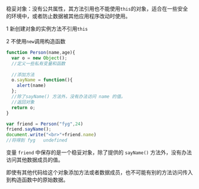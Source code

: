 稳妥对象：没有公共属性，其方法引用也不能使用`this`的对象，适合在一些安全的环境中，或者防止数据被其他应用程序改动时使用。

1 新创建对象的实例方法不引用`this`

2 不使用`new`调用构造函数

```javascript
function Person(name,age){
  var o = new Object();
  //定义一些私有变量和函数
  
  //添加方法
  o.sayName = function(){
    alert(name)
  };
  //除了sayName() 方法外，没有办法访问 name 的值。
  //返回对象
  return o;
}

var friend = Person("fyg",24)
friend.sayName();
document.write("<br>"+friend.name)
//将得到 fyg   undefined
```

变量 `friend` 中保存的是一个稳妥对象，除了提供的  `sayName()` 方法外，没有办法访问其他数据成员的值。

即使有其他代码给这个对象添加方法或者数据成员，也不可能有别的方法访问传入到构造函数中的原始数据。